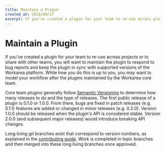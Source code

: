 ```yaml
---
title: Maintain a Plugin
created_at: 2018/09/17
excerpt: If you've created a plugin for your team to re-use across projects or to share with other teams, you will want to maintain the plugin to respond to bug reports and keep the plugin in sync with supported versions of the Workarea platform. While how you
---
```


# Maintain a Plugin

If you've created a plugin for your team to re-use across projects or to share with other teams, you will want to maintain the plugin to respond to bug reports and keep the plugin in sync with supported versions of the Workarea platform. While how you do this is up to you, you may want to model your workflow after the plugins maintained by the Workarea core team.

Core team plugins generally follow [Semantic Versioning](http://semver.org/) to determine how many releases to do and the type of releases. The first public release of a plugin is 0.1.0 or 1.0.0. From there, bugs are fixed in patch releases (e.g. 0.1.1) features are added or changed in minor releases (e.g. 0.2.0). Version 1.0.0 should be released when the plugin's API is considered stable. Version 2.0.0 (and subsequent major releases) would introduce breaking API changes.

Long living git branches exist that correspond to version numbers, as explained in the [contributing guide](contribute-code.html). Work is completed in topic branches and then merged into these long living branches once approved.
